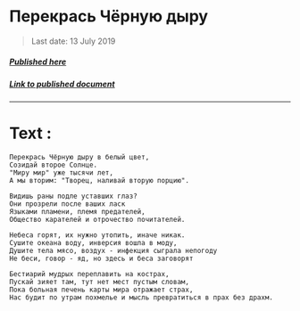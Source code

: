 # Перекрась Чёрную дыру

> Last date: 13 July 2019

##### [Published here](http://vk.com/zimnurov_mf)

##### [Link to published document](https://vk.com/zimnurov_mf?w=wall-52918906_407)

---

# Text :

```
Перекрась Чёрную дыру в белый цвет,
Созидай второе Солнце.
"Миру мир" уже тысячи лет,
А мы вторим: "Творец, наливай вторую порцию".

Видишь раны подле уставших глаз?
Они прозрели после ваших ласк
Языками пламени, племя предателей,
Общество карателей и отрочество почитателей.

Небеса горят, их нужно утопить, иначе никак.
Сушите океана воду, инверсия вошла в моду,
Душите тела мясо, воздух - инфекция сыграла непогоду
Не беси, говор - яд, но здесь и беса заговорят

Бестиарий мудрых переплавить на кострах,
Пускай зияет там, тут нет мест пустым словам,
Пока больная печень карты мира отражает страх,
Нас будит по утрам похмелье и мысль превратиться в прах без драхм.
```
